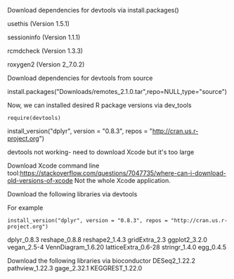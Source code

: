 Download dependencies for devtools via install.packages()

usethis  (Version 1.5.1)

sessioninfo (Version 1.1.1)

rcmdcheck (Version 1.3.3)

roxygen2 (Version 2_7.0.2)

Download dependencies for devtools from source

install.packages("Downloads/remotes_2.1.0.tar",repo=NULL,type="source")


Now, we can installed desired R package versions via dev_tools

```
require(devtools)
```

install_version("dplyr", version = "0.8.3", repos = "http://cran.us.r-project.org")

devtools not working- need to download Xcode but it's too large

Download Xcode command line tool:https://stackoverflow.com/questions/7047735/where-can-i-download-old-versions-of-xcode
Not the whole Xcode application.

Download the following libraries via devtools

For example
```
install_version("dplyr", version = "0.8.3", repos = "http://cran.us.r-project.org")
```

dplyr_0.8.3
reshape_0.8.8
reshape2_1.4.3
gridExtra_2.3
ggplot2_3.2.0
vegan_2.5-4 
VennDiagram_1.6.20
latticeExtra_0.6-28
stringr_1.4.0
egg_0.4.5

Download the following libraries via bioconductor
DESeq2_1.22.2
pathview_1.22.3
gage_2.32.1
KEGGREST_1.22.0



